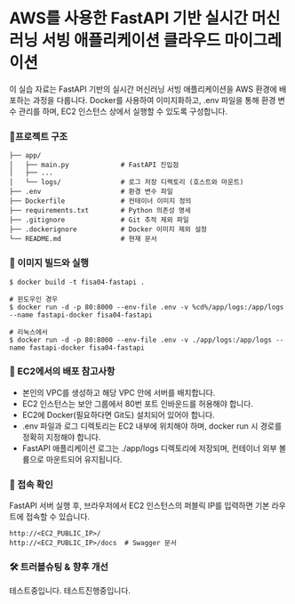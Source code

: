 # AWS를 사용한 FastAPI 기반 실시간 머신러닝 서빙 애플리케이션 클라우드 마이그레이션

이 실습 자료는 FastAPI 기반의 실시간 머신러닝 서빙 애플리케이션을 AWS 환경에 배포하는 과정을 다룹니다. Docker를 사용하여 이미지화하고, .env 파일을 통해 환경 변수 관리를 하며, EC2 인스턴스 상에서 실행할 수 있도록 구성합니다.

### 📁프로젝트 구조
```
├── app/
│   ├── main.py             # FastAPI 진입점
│   ├── ...
│   └── logs/               # 로그 저장 디렉토리 (호스트와 마운트)
├── .env                    # 환경 변수 파일
├── Dockerfile              # 컨테이너 이미지 정의
├── requirements.txt        # Python 의존성 명세
├── .gitignore              # Git 추적 제외 파일
├── .dockerignore           # Docker 이미지 제외 설정
└── README.md               # 현재 문서
```

### 🐳 이미지 빌드와 실행
```
$ docker build -t fisa04-fastapi .

# 윈도우인 경우
$ docker run -d -p 80:8000 --env-file .env -v %cd%/app/logs:/app/logs --name fastapi-docker fisa04-fastapi

# 리눅스에서
$ docker run -d -p 80:8000 --env-file .env -v ./app/logs:/app/logs --name fastapi-docker fisa04-fastapi
```

### 📡 EC2에서의 배포 참고사항
- 본인의 VPC를 생성하고 해당 VPC 안에 서버를 배치합니다.
- EC2 인스턴스는 보안 그룹에서 80번 포트 인바운드를 허용해야 합니다.
- EC2에 Docker(필요하다면 Git도) 설치되어 있어야 합니다.
- .env 파일과 로그 디렉토리는 EC2 내부에 위치해야 하며, docker run 시 경로를 정확히 지정해야 합니다.
- FastAPI 애플리케이션 로그는 ./app/logs 디렉토리에 저장되며, 컨테이너 외부 볼륨으로 마운트되어 유지됩니다.

### 🔎 접속 확인
FastAPI 서버 실행 후, 브라우저에서 EC2 인스턴스의 퍼블릭 IP를 입력하면 기본 라우트에 접속할 수 있습니다.

```
http://<EC2_PUBLIC_IP>/
http://<EC2_PUBLIC_IP>/docs  # Swagger 문서
```

### 🛠 트러블슈팅 & 향후 개선
테스트중입니다.
테스트진행중입니다.
